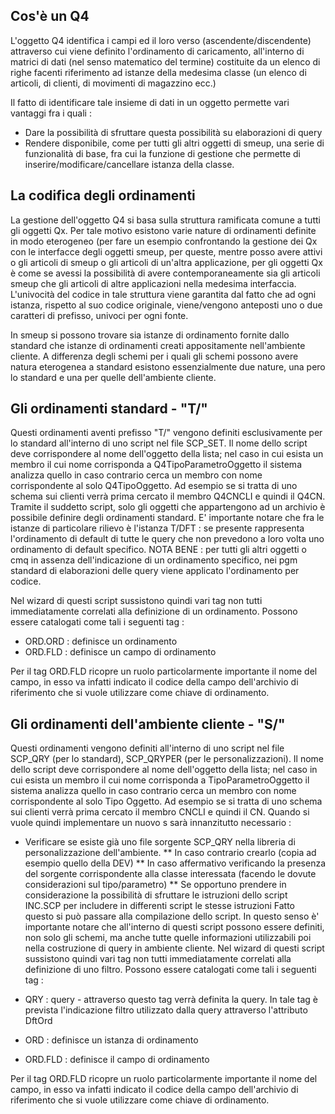 ## Cos'è un Q4

L'oggetto Q4 identifica i campi ed il loro verso (ascendente/discendente) attraverso cui viene definito l'ordinamento di caricamento, all'interno di matrici di dati (nel senso matematico del termine) costituite da un elenco di righe facenti riferimento ad istanze della medesima classe (un elenco di articoli, di clienti, di movimenti di magazzino ecc.)

Il fatto di identificare tale insieme di dati in un oggetto permette vari vantaggi fra i quali : 
* Dare la possibilità di sfruttare questa possibilità su elaborazioni di query
* Rendere disponibile, come per tutti gli altri oggetti di smeup, una serie di funzionalità di base, fra cui la funzione di gestione che permette di inserire/modificare/cancellare istanza della classe.

## La codifica degli ordinamenti

La gestione dell'oggetto Q4 si basa sulla struttura ramificata comune a tutti gli oggetti Qx. Per tale motivo esistono varie nature di ordinamenti definite in modo eterogeneo (per fare un esempio confrontando la gestione dei Qx con le interfacce degli oggetti smeup, per queste, mentre posso avere attivi o gli articoli di smeup o gli articoli di un'altra applicazione, per gli oggetti Qx è come se avessi la possibilità di avere contemporaneamente sia gli articoli smeup che gli articoli di altre applicazioni nella medesima interfaccia. L'univocità del codice in tale struttura viene garantita dal fatto che ad ogni istanza, rispetto al suo codice originale, viene/vengono anteposti uno o due caratteri di prefisso, univoci per ogni fonte.

In smeup si possono trovare sia istanze di ordinamento fornite dallo standard che istanze di ordinamenti creati appositamente nell'ambiente cliente. A differenza degli schemi per i quali gli schemi possono avere natura eterogenea a standard esistono essenzialmente due nature, una pero lo standard e una per quelle dell'ambiente cliente.

## Gli ordinamenti standard - "T/"
Questi ordinamenti aventi prefisso "T/" vengono definiti esclusivamente per lo standard all'interno di uno script nel file SCP_SET. Il nome dello script deve corrispondere al nome dell'oggetto della lista; nel caso in cui esista un membro il cui nome corrisponda a Q4TipoParametroOggetto il sistema analizza quello in caso contrario cerca un membro con nome corrispondente al solo Q4TipoOggetto. Ad esempio se si tratta di uno schema sui clienti verrà prima cercato il membro Q4CNCLI e quindi il Q4CN. Tramite il suddetto script, solo gli oggetti che appartengono ad un archivio è possibile definire degli ordinamenti standard. E' importante notare che fra le istanze di particolare rilievo è l'istanza T/DFT :  se presente rappresenta l'ordinamento di default di tutte le query che non prevedono a loro volta uno ordinamento di default specifico.
NOTA BENE :  per tutti gli altri oggetti o cmq in assenza dell'indicazione di un ordinamento specifico, nei pgm standard di elaborazioni delle query viene applicato l'ordinamento per codice.

Nel wizard di questi script sussistono quindi vari tag non tutti immediatamente correlati alla definizione di un ordinamento. Possono essere catalogati come tali i seguenti tag : 

* ORD.ORD :  definisce un ordinamento
* ORD.FLD :  definisce un campo di ordinamento

Per il tag ORD.FLD ricopre un ruolo particolarmente importante il nome del campo, in esso va infatti indicato il codice della campo dell'archivio di riferimento che si vuole utilizzare come chiave di ordinamento.

## Gli ordinamenti dell'ambiente cliente - "S/"
Questi ordinamenti vengono definiti all'interno di uno script nel file SCP_QRY (per lo standard), SCP_QRYPER (per le personalizzazioni).
Il nome dello script deve corrispondere al nome dell'oggetto della lista; nel caso in cui esista un membro il cui nome corrisponda a TipoParametroOggetto il sistema analizza quello in caso contrario cerca un membro con nome corrispondente al solo Tipo Oggetto. Ad esempio se si tratta di uno schema sui clienti verrà prima cercato il membro CNCLI e quindi il CN.
Quando si vuole quindi implementare un nuovo s sarà innanzitutto necessario : 
* Verificare se esiste già uno file sorgente SCP_QRY nella libreria di personalizzazione dell'ambiente.
** In caso contrario crearlo (copia ad esempio quello della DEV)
** In caso affermativo verificando la presenza del sorgente corrispondente alla classe interessata (facendo le dovute considerazioni sul tipo/parametro)
** Se opportuno prendere in considerazione la possibilità di sfruttare le istruzioni dello script INC.SCP per includere in differenti script le stesse istruzioni
Fatto questo si può passare alla compilazione dello script. In questo senso è' importante notare che all'interno di questi script possono essere definiti, non solo gli schemi, ma anche tutte quelle informazioni utilizzabili poi nella costruzione di query in ambiente cliente. Nel wizard di questi script sussistono quindi vari tag non tutti immediatamente correlati alla definizione di uno filtro. Possono essere catalogati come tali i seguenti tag : 

* QRY :  query - attraverso questo tag verrà definita la query. In tale tag è prevista l'indicazione filtro utilizzato dalla query attraverso l'attributo DftOrd
* ORD :  definisce un istanza di ordinamento
* ORD.FLD :  definisce il campo di ordinamento

Per il tag ORD.FLD ricopre un ruolo particolarmente importante il nome del campo, in esso va infatti indicato il codice della campo dell'archivio di riferimento che si vuole utilizzare come chiave di ordinamento.













